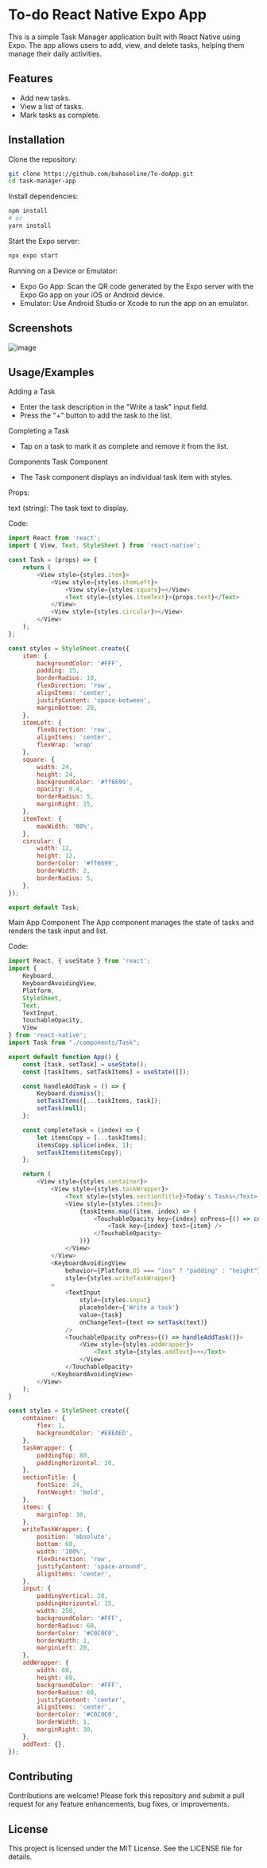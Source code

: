 
# To-do React Native Expo App

This is a simple Task Manager application built with React Native using Expo. The app allows users to add, view, and delete tasks, helping them manage their daily activities.

## Features

- Add new tasks.
- View a list of tasks.
- Mark tasks as complete.


## Installation

Clone the repository:

```bash
git clone https://github.com/bahaseline/To-doApp.git
cd task-manager-app
```

Install dependencies:
```bash
npm install
# or
yarn install
```

Start the Expo server:
```bash
npx expo start
```

Running on a Device or Emulator:
- Expo Go App: Scan the QR code generated by the Expo server with the Expo Go app on your iOS or Android device.
- Emulator: Use Android Studio or Xcode to run the app on an emulator.
## Screenshots

![image](https://github.com/bahaseline/To-doApp/assets/117291953/9385af10-7d88-420d-aa5c-f03fdc090cf8)


## Usage/Examples


Adding a Task
- Enter the task description in the "Write a task" input field.
- Press the "+" button to add the task to the list.

Completing a Task

- Tap on a task to mark it as complete and remove it from the list.

Components
Task Component

- The Task component displays an individual task item with styles.

Props:

text (string): The task text to display.

Code:

```javascript
import React from 'react';
import { View, Text, StyleSheet } from 'react-native';

const Task = (props) => {
    return (
        <View style={styles.item}>
            <View style={styles.itemLeft}>
                <View style={styles.square}></View>
                <Text style={styles.itemText}>{props.text}</Text>
            </View>
            <View style={styles.circular}></View>
        </View>
    );
};

const styles = StyleSheet.create({
    item: {
        backgroundColor: '#FFF',
        padding: 15,
        borderRadius: 10,
        flexDirection: 'row',
        alignItems: 'center',
        justifyContent: 'space-between',
        marginBottom: 20,
    },
    itemLeft: {
        flexDirection: 'row',
        alignItems: 'center',
        flexWrap: 'wrap'
    },
    square: {
        width: 24,
        height: 24,
        backgroundColor: '#ff6699',
        opacity: 0.4,
        borderRadius: 5,
        marginRight: 15,
    },
    itemText: {
        maxWidth: '80%',
    },
    circular: {
        width: 12,
        height: 12,
        borderColor: '#ff6699',
        borderWidth: 2,
        borderRadius: 5,
    },
});

export default Task;
```

Main App Component
The App component manages the state of tasks and renders the task input and list.

Code:

```javascript
import React, { useState } from 'react';
import {
    Keyboard,
    KeyboardAvoidingView,
    Platform,
    StyleSheet,
    Text,
    TextInput,
    TouchableOpacity,
    View
} from 'react-native';
import Task from "./components/Task";

export default function App() {
    const [task, setTask] = useState();
    const [taskItems, setTaskItems] = useState([]);

    const handleAddTask = () => {
        Keyboard.dismiss();
        setTaskItems([...taskItems, task]);
        setTask(null);
    };

    const completeTask = (index) => {
        let itemsCopy = [...taskItems];
        itemsCopy.splice(index, 1);
        setTaskItems(itemsCopy);
    };

    return (
        <View style={styles.container}>
            <View style={styles.taskWrapper}>
                <Text style={styles.sectionTitle}>Today's Tasks</Text>
                <View style={styles.items}>
                    {taskItems.map((item, index) => (
                        <TouchableOpacity key={index} onPress={() => completeTask(index)}>
                            <Task key={index} text={item} />
                        </TouchableOpacity>
                    ))}
                </View>
            </View>
            <KeyboardAvoidingView
                behavior={Platform.OS === "ios" ? "padding" : "height"}
                style={styles.writeTaskWrapper}
            >
                <TextInput
                    style={styles.input}
                    placeholder={'Write a task'}
                    value={task}
                    onChangeText={text => setTask(text)}
                />
                <TouchableOpacity onPress={() => handleAddTask()}>
                    <View style={styles.addWrapper}>
                        <Text style={styles.addText}>+</Text>
                    </View>
                </TouchableOpacity>
            </KeyboardAvoidingView>
        </View>
    );
}

const styles = StyleSheet.create({
    container: {
        flex: 1,
        backgroundColor: '#E8EAED',
    },
    taskWrapper: {
        paddingTop: 80,
        paddingHorizontal: 20,
    },
    sectionTitle: {
        fontSize: 24,
        fontWeight: 'bold',
    },
    items: {
        marginTop: 30,
    },
    writeTaskWrapper: {
        position: 'absolute',
        bottom: 60,
        width: '100%',
        flexDirection: 'row',
        justifyContent: 'space-around',
        alignItems: 'center',
    },
    input: {
        paddingVertical: 20,
        paddingHorizontal: 15,
        width: 250,
        backgroundColor: '#FFF',
        borderRadius: 60,
        borderColor: '#C0C0C0',
        borderWidth: 1,
        marginLeft: 20,
    },
    addWrapper: {
        width: 60,
        height: 60,
        backgroundColor: '#FFF',
        borderRadius: 60,
        justifyContent: 'center',
        alignItems: 'center',
        borderColor: '#C0C0C0',
        borderWidth: 1,
        marginRight: 30,
    },
    addText: {},
});

```
## Contributing

Contributions are welcome! Please fork this repository and submit a pull request for any feature enhancements, bug fixes, or improvements.


## License

This project is licensed under the MIT License. See the LICENSE file for details.
